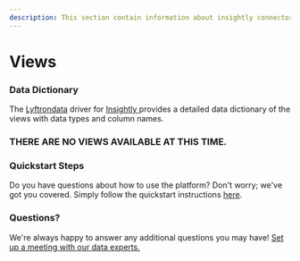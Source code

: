 ```yaml
---
description: This section contain information about insightly connector views information
---
```


# Views

### Data Dictionary

The [Lyftrondata](https://www.lyftrondata.com/) driver for [Insightly](https://www.lyftrondata.com/integration/sales-analytics/insightly/)[ ](https://www.lyftrondata.com/integration/insightly/)provides a detailed data dictionary of the views with data types and column names.

### THERE ARE NO VIEWS AVAILABLE AT THIS TIME.

### Quickstart Steps

Do you have questions about how to use the platform? Don't worry; we've got you covered. Simply follow the quickstart instructions [here](../).

### Questions? <a href="#questions" id="questions"></a>

We're always happy to answer any additional questions you may have! [Set up a meeting with our data experts.](https://www.lyftrondata.com/book-a-meeting/)
